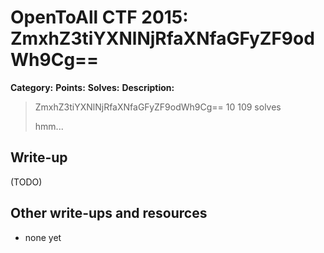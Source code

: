 # OpenToAll CTF 2015: ZmxhZ3tiYXNlNjRfaXNfaGFyZF9odWh9Cg==

**Category:** 
**Points:** 
**Solves:** 
**Description:** 

> ZmxhZ3tiYXNlNjRfaXNfaGFyZF9odWh9Cg==
> 10
> 109 solves
> 
> hmm...

## Write-up

(TODO)

## Other write-ups and resources

* none yet